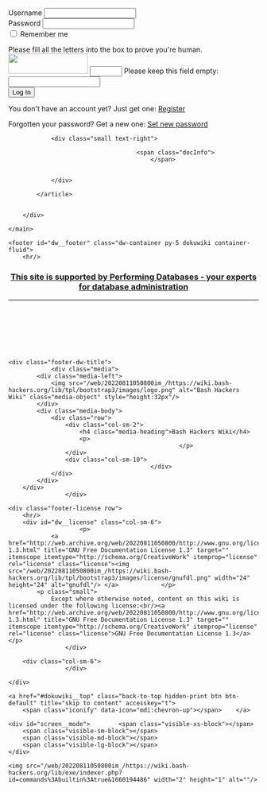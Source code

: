 <label class="block control-label" for="focus__this"><span>Username</span> <input type="text" id="focus__this" name="u" class="edit form-control"/></label><br/>
<label class="block control-label"><span>Password</span> <input type="password" name="p" class="edit form-control"/></label><br/>
<label class="simple control-label" for="remember__me"><input type="checkbox" id="remember__me" name="r" value="1" class="checkbox-inline"/> <span>Remember me</span></label>
<div id="plugin__captcha_wrapper"><input type="hidden" name="b838780b201e25c64701dd6d96c9c690" value="vWqvEC1F2pR6Zk6YCMXV6ZcWI9LCKDF1yaEDdcP/PjA="/><label for="plugin__captcha" class="control-label">Please fill all the letters into the box to prove you're human.</label> <img src="/web/20220811050800im_/https://wiki.bash-hackers.org/lib/plugins/captcha/img.php?secret=vWqvEC1F2pR6Zk6YCMXV6ZcWI9LCKDF1yaEDdcP%2FPjA%3D&id=commands:builtin:true" width="160" height="40" alt=""/>  <input type="text" size="5" name="9d247c032db95f8003c233e914e5027d" class="edit form-control"/> <label class="no control-label">Please keep this field empty: <input type="text" name="b958f2e243b53be04250ddfcf60c18a6" class="form-control"/></label></div><button type="submit" class="btn btn-success btn btn-default"><span class="iconify" data-icon="mdi:lock"></span> Log In</button>
</fieldset>
<p>You don't have an account yet? Just get one: <a href="/web/20220811050800/https://wiki.bash-hackers.org/commands/builtin/true?do=register" title="Register" rel="nofollow" class="register">Register</a></p><p>Forgotten your password? Get a new one: <a href="/web/20220811050800/https://wiki.bash-hackers.org/commands/builtin/true?do=resendpwd" title="Set new password" rel="nofollow" class="resendpwd">Set new password</a></p></div></form>
</div>
</div><!-- /content --></div>
                    </div>
                </div>

                <div class="small text-right">

                                        <span class="docInfo">
                                            </span>
                    
                    
                </div>

            </article>

            
        </div>

    </main>

    <footer id="dw__footer" class="dw-container py-5 dokuwiki container-fluid">
        <hr/>
<div align="center">
<h3><a target="_blank" href="http://web.archive.org/web/20220811050800/http://www.performing-databases.com/">This site is supported by Performing Databases - your experts for database administration</a></h3>
</div>
<hr/>
<div align="center">
<script async src="//web.archive.org/web/20220811050800js_/https://pagead2.googlesyndication.com/pagead/js/adsbygoogle.js"></script>
<!-- BHORG_BOTTOM -->
<ins class="adsbygoogle" style="display:inline-block;width:728px;height:90px" data-ad-client="ca-pub-4658830517838678" data-ad-slot="1603598940"></ins>
<script>
(adsbygoogle = window.adsbygoogle || []).push({});
</script>
</div>

<!-- footer -->
<div class="dw-container small container-fluid mx-5">

    
    <div class="footer-dw-title">
                <div class="media">
            <div class="media-left">
                <img src="/web/20220811050800im_/https://wiki.bash-hackers.org/lib/tpl/bootstrap3/images/logo.png" alt="Bash Hackers Wiki" class="media-object" style="height:32px"/>
            </div>
            <div class="media-body">
                <div class="row">
                    <div class="col-sm-2">
                        <h4 class="media-heading">Bash Hackers Wiki</h4>
                        <p>
                                                    </p>
                    </div>
                    <div class="col-sm-10">
                                            </div>
                </div>
            </div>
        </div>
                    </div>

    <div class="footer-license row">
        <hr/>
        <div id="dw__license" class="col-sm-6">
                        <p>
                <a href="http://web.archive.org/web/20220811050800/http://www.gnu.org/licenses/fdl-1.3.html" title="GNU Free Documentation License 1.3" target="" itemscope itemtype="http://schema.org/CreativeWork" itemprop="license" rel="license" class="license"><img src="/web/20220811050800im_/https://wiki.bash-hackers.org/lib/tpl/bootstrap3/images/license/gnufdl.png" width="24" height="24" alt="gnufdl"/> </a>            </p>
            <p class="small">
                Except where otherwise noted, content on this wiki is licensed under the following license:<br/><a href="http://web.archive.org/web/20220811050800/http://www.gnu.org/licenses/fdl-1.3.html" title="GNU Free Documentation License 1.3" target="" itemscope itemtype="http://schema.org/CreativeWork" itemprop="license" rel="license" class="license">GNU Free Documentation License 1.3</a>            </p>
                    </div>

        <div class="col-sm-6">
                    </div>

    </div>

</div>
<!-- /footer -->
    </footer>

    <a href="#dokuwiki__top" class="back-to-top hidden-print btn btn-default" title="skip to content" accesskey="t">
        <span class="iconify" data-icon="mdi:chevron-up"></span>    </a>

    <div id="screen__mode">        <span class="visible-xs-block"></span>
        <span class="visible-sm-block"></span>
        <span class="visible-md-block"></span>
        <span class="visible-lg-block"></span>
    </div>

    <img src="/web/20220811050800im_/https://wiki.bash-hackers.org/lib/exe/indexer.php?id=commands%3Abuiltin%3Atrue&1660194486" width="2" height="1" alt=""/>
</div>

</body>
</html>
<!--
     FILE ARCHIVED ON 05:08:00 Aug 11, 2022 AND RETRIEVED FROM THE
     INTERNET ARCHIVE ON 11:11:46 Apr 15, 2023.
     JAVASCRIPT APPENDED BY WAYBACK MACHINE, COPYRIGHT INTERNET ARCHIVE.

     ALL OTHER CONTENT MAY ALSO BE PROTECTED BY COPYRIGHT (17 U.S.C.
     SECTION 108(a)(3)).
-->
<!--
playback timings (ms):
  captures_list: 233.348
  exclusion.robots: 0.182
  exclusion.robots.policy: 0.168
  RedisCDXSource: 1.293
  esindex: 0.009
  LoadShardBlock: 213.868 (3)
  PetaboxLoader3.datanode: 158.831 (4)
  load_resource: 121.724
  PetaboxLoader3.resolve: 28.974
-->